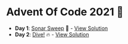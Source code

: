 # Advent Of Code 2021 :christmas_tree:

- **Day 1**: [Sonar Sweep](https://adventofcode.com/2021/day/1) :satellite: - [View Solution](https://github.com/shaneiadt/advent-of-code-2021/tree/main/day-1)
- **Day 2**: [Dive!](https://adventofcode.com/2021/day/2) :fire: - [View Solution](https://github.com/shaneiadt/advent-of-code-2021/tree/main/day-2)